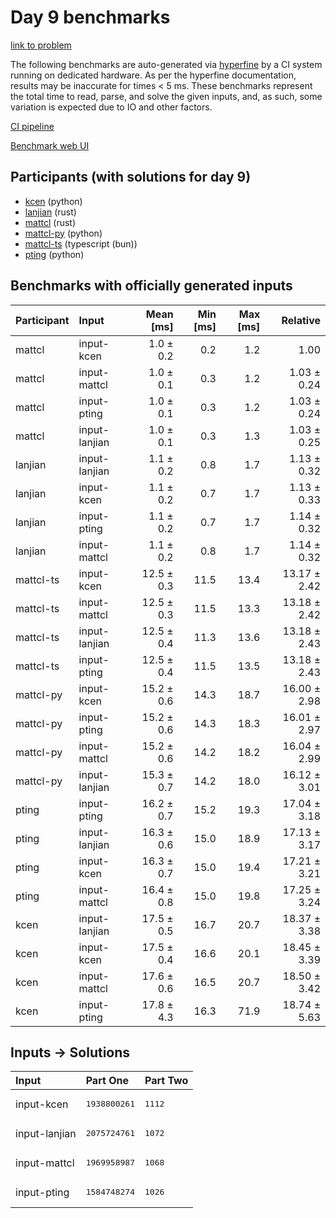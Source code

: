 # Day 9 benchmarks

[link to problem](https://adventofcode.com/2023/day/9)

The following benchmarks are auto-generated via
[hyperfine](https://github.com/sharkdp/hyperfine) by a CI system running on
dedicated hardware. As per the hyperfine documentation, results may be
inaccurate for times < 5 ms. These benchmarks represent the total time to read,
parse, and solve the given inputs, and, as such, some variation is expected due
to IO and other factors.

[CI pipeline](http://ci.papercode.net:8080/teams/main/pipelines/aoc2023)

[Benchmark web UI](https://aoc.ancalagon.black)


## Participants (with solutions for day 9)

- [kcen](https://github.com/kcen/aoc2023) (python)
- [lanjian](https://github.com/lanjian/aoc-2023) (rust)
- [mattcl](https://github.com/mattcl/aoc2023) (rust)
- [mattcl-py](https://github.com/mattcl/aoc2023-py) (python)
- [mattcl-ts](https://github.com/mattcl/aoc2023-js) (typescript (bun))
- [pting](https://github.com/pting/aoc2023) (python)


## Benchmarks with officially generated inputs

| Participant | Input | Mean [ms] | Min [ms] | Max [ms] | Relative |
|:---|:---|---:|---:|---:|---:|
| mattcl | input-kcen | 1.0 ± 0.2 | 0.2 | 1.2 | 1.00 |
| mattcl | input-mattcl | 1.0 ± 0.1 | 0.3 | 1.2 | 1.03 ± 0.24 |
| mattcl | input-pting | 1.0 ± 0.1 | 0.3 | 1.2 | 1.03 ± 0.24 |
| mattcl | input-lanjian | 1.0 ± 0.1 | 0.3 | 1.3 | 1.03 ± 0.25 |
| lanjian | input-lanjian | 1.1 ± 0.2 | 0.8 | 1.7 | 1.13 ± 0.32 |
| lanjian | input-kcen | 1.1 ± 0.2 | 0.7 | 1.7 | 1.13 ± 0.33 |
| lanjian | input-pting | 1.1 ± 0.2 | 0.7 | 1.7 | 1.14 ± 0.32 |
| lanjian | input-mattcl | 1.1 ± 0.2 | 0.8 | 1.7 | 1.14 ± 0.32 |
| mattcl-ts | input-kcen | 12.5 ± 0.3 | 11.5 | 13.4 | 13.17 ± 2.42 |
| mattcl-ts | input-mattcl | 12.5 ± 0.3 | 11.5 | 13.3 | 13.18 ± 2.42 |
| mattcl-ts | input-lanjian | 12.5 ± 0.4 | 11.3 | 13.6 | 13.18 ± 2.43 |
| mattcl-ts | input-pting | 12.5 ± 0.4 | 11.5 | 13.5 | 13.18 ± 2.43 |
| mattcl-py | input-kcen | 15.2 ± 0.6 | 14.3 | 18.7 | 16.00 ± 2.98 |
| mattcl-py | input-pting | 15.2 ± 0.6 | 14.3 | 18.3 | 16.01 ± 2.97 |
| mattcl-py | input-mattcl | 15.2 ± 0.6 | 14.2 | 18.2 | 16.04 ± 2.99 |
| mattcl-py | input-lanjian | 15.3 ± 0.7 | 14.2 | 18.0 | 16.12 ± 3.01 |
| pting | input-pting | 16.2 ± 0.7 | 15.2 | 19.3 | 17.04 ± 3.18 |
| pting | input-lanjian | 16.3 ± 0.6 | 15.0 | 18.9 | 17.13 ± 3.17 |
| pting | input-kcen | 16.3 ± 0.7 | 15.0 | 19.4 | 17.21 ± 3.21 |
| pting | input-mattcl | 16.4 ± 0.8 | 15.0 | 19.8 | 17.25 ± 3.24 |
| kcen | input-lanjian | 17.5 ± 0.5 | 16.7 | 20.7 | 18.37 ± 3.38 |
| kcen | input-kcen | 17.5 ± 0.4 | 16.6 | 20.1 | 18.45 ± 3.39 |
| kcen | input-mattcl | 17.6 ± 0.6 | 16.5 | 20.7 | 18.50 ± 3.42 |
| kcen | input-pting | 17.8 ± 4.3 | 16.3 | 71.9 | 18.74 ± 5.63 |


## Inputs -> Solutions

| Input | Part One | Part Two |
|:---|:---|:---|
|input-kcen|<pre>1938800261</pre>|<pre>1112</pre>|
|input-lanjian|<pre>2075724761</pre>|<pre>1072</pre>|
|input-mattcl|<pre>1969958987</pre>|<pre>1068</pre>|
|input-pting|<pre>1584748274</pre>|<pre>1026</pre>|